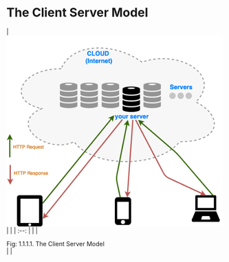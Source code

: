 # The Client Server Model


| <img style="display:block;margin:auto" src='../../imgs/clientServer.png'> |   |
| :--:                                                                      |   |
| <figcaption> Fig: 1.1.1.1. The Client Server Model</figcaption>           |   |
